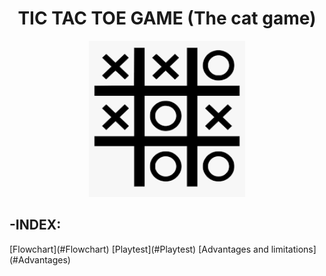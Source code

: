 <div align= "center">

<h1> TIC TAC TOE GAME (The cat game) </h1>
<img src="https://github.com/UP210923/UP210923_CPP/blob/main/imagenes/gato.png" height="250" width="250">
</div align="center">

<h2>-INDEX:</h2> 
[Flowchart](#Flowchart)  
[Playtest](#Playtest)  
[Advantages and limitations](#Advantages)  

